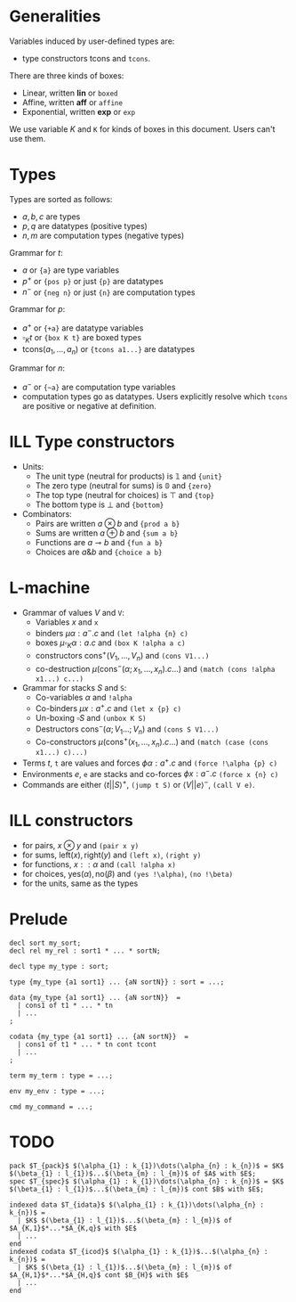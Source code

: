 # Generalities 

Variables induced by user-defined types are:

 - type constructors $\text{tcons}$ and `tcons`. 

There are three kinds of boxes:

- Linear, written $\mathbf{lin}$ or `boxed`
- Affine, written $\mathbf{aff}$ or `affine`
- Exponential, written $\mathbf{exp}$ or `exp`

We use variable $K$ and `K` for kinds of boxes in this document. Users can't use them.

# Types

Types are sorted as follows:

- $a,b,c$ are types
- $p,q$ are datatypes (positive types)
- $n,m$ are computation types (negative types)

Grammar for $t$:

- $a$ or `{a}` are type variables 
- $p^+$ or `{pos p}` or just `{p}` are datatypes 
- $n^-$ or `{neg n}` or just `{n}` are computation types 

Grammar for $p$:

- $a^+$ or `{+a}` are datatype variables 
- $\square_K t$ or `{box K t}` are boxed types
- $\text{tcons}(a_1,\dots,a_n)$ or `{tcons a1...}` are datatypes 

Grammar for $n$:

- $a^-$ or `{~a}` are computation type variables 
- computation types go as datatypes. Users explicitly resolve which `tcons` are positive or negative at definition. 

# ILL Type constructors 
- Units:
  - The unit type (neutral for products) is $\mathbb{1}$ and `{unit}`
  - The zero type (neutral for sums) is $\mathbb{0}$ and `{zero}`
  - The top type (neutral for choices) is $\top$ and `{top}`
  - The bottom type is $\bot$ and `{bottom}`
- Combinators:
  - Pairs are written $a \otimes b$ and `{prod a b}`
  - Sums are written $a \oplus b$ and `{sum a b}`
  - Functions are $a \multimap b$ and `{fun a b}`
  - Choices are $a \& b$ and `{choice a b}`
  
# L-machine 
  
- Grammar of values $V$ and `V`:
  - Variables $x$ and `x`
  - binders $\mu \alpha : a^-.c$ and `(let !alpha {n} c)`
  - boxes $\mu \square_K \alpha : a.c$ and `(box K !alpha a c)`
  - constructors $\text{cons}^+(V_1,\dots,V_n)$ and `(cons V1...)`
  - co-destruction $\mu( \text{cons}^- (\alpha;x_1,\dots,x_n).c \dots )$ and `(match (cons !alpha x1...) c...)`
- Grammar for stacks $S$ and `S`:
  - Co-variables $\alpha$ and `!alpha`
  - Co-binders $\mu x:a^+.c$ and `(let x {p} c)`
  - Un-boxing $\square S$ and `(unbox K S)`
  - Destructors $\text{cons}^- (\alpha;V_1\dots;V_n)$ and `(cons S V1...)`
  - Co-constructors $\mu( \text{cons}^+(x_1,\dots,x_n).c \dots )$ and `(match (case (cons x1...) c)...)`
- Terms $t$, `t` are values and forces $\phi \alpha : a^+.c$ and `(force !\alpha {p} c)`
- Environments $e$, `e` are stacks and co-forces $\phi x: a^-.c$ `(force x {n} c)` 
- Commands are either $\left< t || S \right>^+$, `(jump t S)` or $\left< V || e \right>^-$, `(call V e)`.

# ILL constructors
- for pairs, $x \otimes y$ and `(pair x y)`
- for sums, $\text{left}(x), \text{right}(y)$ and `(left x)`, `(right y)`
- for functions, $x :: \alpha$ and `(call !alpha x)`
- for choices, $\text{yes}(\alpha), \text{no}(\beta)$ and `(yes !\alpha)`, `(no !\beta)`
- for the units, same as the types

# Prelude

```
decl sort my_sort;
decl rel my_rel : sort1 * ... * sortN;

decl type my_type : sort;

type {my_type {a1 sort1} ... {aN sortN}} : sort = ...;

data {my_type {a1 sort1} ... {aN sortN}}  =
  | cons1 of t1 * ... * tn 
  | ...
;

codata {my_type {a1 sort1} ... {aN sortN}}  =
  | cons1 of t1 * ... * tn cont tcont 
  | ...
;

term my_term : type = ...;

env my_env : type = ...;

cmd my_command = ...;
``` 

# TODO 

```
pack $T_{pack}$ $(\alpha_{1} : k_{1})\dots(\alpha_{n} : k_{n})$ = $K$ $(\beta_{1} : l_{1})$...$(\beta_{m} : l_{m})$ of $A$ with $E$;
spec $T_{spec}$ $(\alpha_{1} : k_{1})\dots(\alpha_{n} : k_{n})$ = $K$ $(\beta_{1} : l_{1})$...$(\beta_{m} : l_{m})$ cont $B$ with $E$;

indexed data $T_{idata}$ $(\alpha_{1} : k_{1})\dots(\alpha_{n} : k_{n})$ =
  | $K$ $(\beta_{1} : l_{1})$...$(\beta_{m} : l_{m})$ of $A_{K,1}$*...*$A_{K,q}$ with $E$
  | ...
end
indexed codata $T_{icod}$ $(\alpha_{1} : k_{1})$...$(\alpha_{n} : k_{n})$ =
  | $K$ $(\beta_{1} : l_{1})$...$(\beta_{m} : l_{m})$ of $A_{H,1}$*...*$A_{H,q}$ cont $B_{H}$ with $E$
  | ...
end
```
